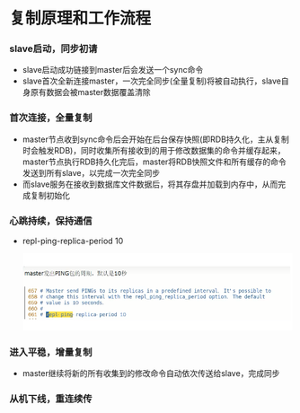 # 复制原理和工作流程

### slave启动，同步初请

- slave启动成功链接到master后会发送一个sync命令
- slave首次全新连接master，一次完全同步(全量复制)将被自动执行，slave自身原有数据会被master数据覆盖清除

### 首次连接，全量复制

- master节点收到sync命令后会开始在后台保存快照(即RDB持久化，主从复制时会触发RDB)，同时收集所有接收到的用于修改数据集的命令并缓存起来，master节点执行RDB持久化完后，master将RDB快照文件和所有缓存的命令发送到所有slave，以完成一次完全同步
- 而slave服务在接收到数据库文件数据后，将其存盘并加载到内存中，从而完成复制初始化

### 心跳持续，保持通信

- repl-ping-replica-period 10

  ![](images/25.心跳.png)

### 进入平稳，增量复制

- master继续将新的所有收集到的修改命令自动依次传送给slave，完成同步

### 从机下线，重连续传

